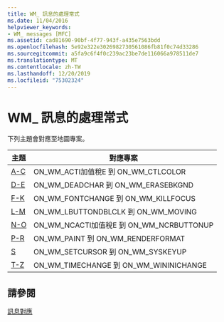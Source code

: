 ```yaml
---
title: WM_ 訊息的處理常式
ms.date: 11/04/2016
helpviewer_keywords:
- WM_ messages [MFC]
ms.assetid: cad81690-90bf-4f77-943f-a435e7563bdd
ms.openlocfilehash: 5e92e322e3026982730561086fb81f0c74d33286
ms.sourcegitcommit: a5fa9c6f4f0c239ac23be7de116066a978511de7
ms.translationtype: MT
ms.contentlocale: zh-TW
ms.lasthandoff: 12/20/2019
ms.locfileid: "75302324"
---
```

# <a name="handlers-for-wm_-messages"></a>WM_ 訊息的處理常式

下列主題會對應至地圖專案。

|主題|對應專案|
|-----------|-----------------|
|[A-C](../../mfc/reference/wm-message-handlers-a-c.md)|ON_WM_ACTI加值稅E 到 ON_WM_CTLCOLOR|
|[D-E](../../mfc/reference/wm-message-handlers-d-e.md)|ON_WM_DEADCHAR 到 ON_WM_ERASEBKGND|
|[F-K](../../mfc/reference/wm-message-handlers-f-k.md)|ON_WM_FONTCHANGE 到 ON_WM_KILLFOCUS|
|[L-M](../../mfc/reference/wm-message-handlers-l-m.md)|ON_WM_LBUTTONDBLCLK 到 ON_WM_MOVING|
|[N-O](../../mfc/reference/wm-message-handlers-n-o.md)|ON_WM_NCACTI加值稅E 到 ON_WM_NCRBUTTONUP|
|[P-R](../../mfc/reference/wm-messages-p-r.md)|ON_WM_PAINT 到 ON_WM_RENDERFORMAT|
|[S](../../mfc/reference/wm-messages-s.md)|ON_WM_SETCURSOR 到 ON_WM_SYSKEYUP|
|[T-Z](../../mfc/reference/wm-messages-t-z.md)|ON_WM_TIMECHANGE 到 ON_WM_WININICHANGE|

## <a name="see-also"></a>請參閱

[訊息對應](../../mfc/reference/message-maps-mfc.md)
